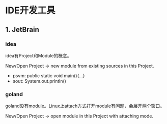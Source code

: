 # IDE开发工具

## 1. JetBrain

### idea

idea有Project和Module的概念。

New/Open Project -> new module from existing sources in this Project.

* psvm: public static void main(){...}
* sout: System.out.println()

### goland

goland没有module。Linux上attach方式打开module有问题，会展开两个窗口。

New/Open Project -> open module in this Project with attaching mode.
